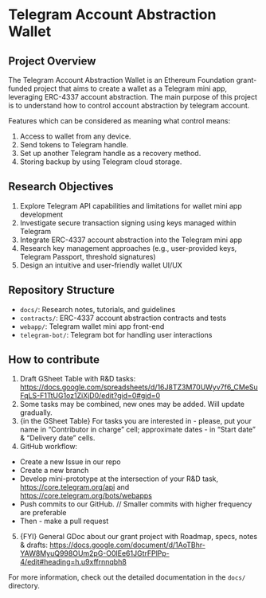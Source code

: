 # Telegram Account Abstraction Wallet

## Project Overview

The Telegram Account Abstraction Wallet is an Ethereum Foundation grant-funded project that aims to create a wallet as a Telegram mini app, leveraging ERC-4337 account abstraction. 
The main purpose of this project is to understand how to control account abstraction by telegram account.

Features which can be considered as meaning what control means:
1. Access to wallet from any device.
2. Send tokens to Telegram handle.
3. Set up another Telegram handle as a recovery method.
4. Storing backup by using Telegram cloud storage.

## Research Objectives

1. Explore Telegram API capabilities and limitations for wallet mini app development
2. Investigate secure transaction signing using keys managed within Telegram
3. Integrate ERC-4337 account abstraction into the Telegram mini app
4. Research key management approaches (e.g., user-provided keys, Telegram Passport, threshold signatures)
5. Design an intuitive and user-friendly wallet UI/UX

## Repository Structure

- `docs/`: Research notes, tutorials, and guidelines
- `contracts/`: ERC-4337 account abstraction contracts and tests
- `webapp/`: Telegram wallet mini app front-end
- `telegram-bot/`: Telegram bot for handling user interactions

## How to contribute 

1. Draft GSheet Table with R&D tasks: 
https://docs.google.com/spreadsheets/d/16J8TZ3M70UWyv7f6_CMeSuFqLS-F1TtUG1oz1ZiXjD0/edit?gid=0#gid=0  
2. Some tasks may be combined, new ones may be added. Will update gradually. 
3. {in the GSheet Table} For tasks you are interested in - please, put your name in “Contributor in charge” cell; approximate dates - in “Start date” & “Delivery date” cells.
4. GitHub workflow: 
- Create a new Issue in our repo
- Create a new branch
- Develop mini-prototype at the intersection of your R&D task, https://core.telegram.org/api and https://core.telegram.org/bots/webapps
- Push commits to our GitHub. // Smaller commits with higher frequency are preferable
- Then - make a pull request
5. {FYI} General GDoc about our grant project with Roadmap, specs, notes & drafts: 
https://docs.google.com/document/d/1AoTBhr-YAW8MyuQ998OUm2pG-O0lEe61JGtrFPlPp-4/edit#heading=h.u9xffrnnqbh8

For more information, check out the detailed documentation in the `docs/` directory.
